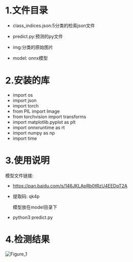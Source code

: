 # 1.文件目录

* class_indices.json:5分类的检索json文件

* predict.py:预测的py文件

* img:分类的原始图片

* model: onnx模型 

# 2.安装的库

* import os
* import json
* import torch
* from PIL import Image
* from torchvision import transforms
* import matplotlib.pyplot as plt
* import onnxruntime as rt
* import numpy as np
* import time

# 3.使用说明

模型文件链接:

*  https://pan.baidu.com/s/146JKLApRb0tRzU4EEDpT2A 

* 提取码: qk4p
  
  模型放在model目录下

* python3 predict.py

# 4.检测结果
![Figure_1](https://github.com/TRQ-UP/onnx-swin-transformer/assets/37291715/ddbb7829-6915-412c-bf11-bd54f47babe4)


